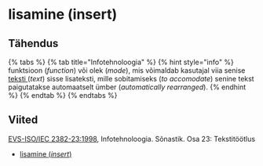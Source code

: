 # lisamine \(insert\)

## Tähendus

{% tabs %}
{% tab title="Infotehnoloogia" %}
{% hint style="info" %}
funktsioon \(_function_\) või olek \(_mode_\), mis võimaldab kasutajal viia senise [teksti ](tekst-text.md) \(_text_\) sisse lisateksti, mille sobitamiseks \(_to accomodate_\) senine tekst paigutatakse automaatselt ümber \(_automatically rearranged_\).
{% endhint %}
{% endtab %}
{% endtabs %}

## Viited

[EVS-ISO/IEC 2382-23:1998](https://www.evs.ee/et/evs-iso-iec-2382-23-1998), Infotehnoloogia. Sõnastik. Osa 23: Tekstitöötlus

* [lisamine \(_insert_\)](https://www.eki.ee/dict/its/index.cgi?Q=D4EE063C-6C03-1014-88DC-FC5F0DBED45A&F=GUID&C01=1&C02=0&C10=1)

